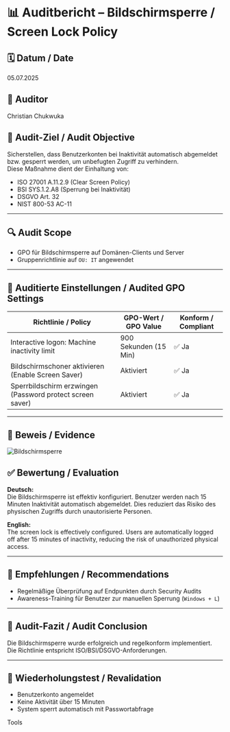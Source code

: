 
# 📊 Auditbericht – Bildschirmsperre / Screen Lock Policy

## 🗓️ Datum / Date
05.07.2025

## 👤 Auditor
Christian Chukwuka

## 🎯 Audit-Ziel / Audit Objective
Sicherstellen, dass Benutzerkonten bei Inaktivität automatisch abgemeldet bzw. gesperrt werden, um unbefugten Zugriff zu verhindern.  
Diese Maßnahme dient der Einhaltung von:
- ISO 27001 A.11.2.9 (Clear Screen Policy)
- BSI SYS.1.2.A8 (Sperrung bei Inaktivität)
- DSGVO Art. 32
- NIST 800-53 AC-11

---

## 🔍 Audit Scope
- GPO für Bildschirmsperre auf Domänen-Clients und Server
- Gruppenrichtlinie auf `OU: IT` angewendet

---

## 📂 Auditierte Einstellungen / Audited GPO Settings

| Richtlinie / Policy                                   | GPO-Wert / GPO Value | Konform / Compliant |
|--------------------------------------------------------|----------------------|----------------------|
| Interactive logon: Machine inactivity limit            | 900 Sekunden (15 Min) | ✅ Ja                |
| Bildschirmschoner aktivieren (Enable Screen Saver)     | Aktiviert             | ✅ Ja                |
| Sperrbildschirm erzwingen (Password protect screen saver) | Aktiviert         | ✅ Ja                |

---

## 📸 Beweis / Evidence

![Bildschirmsperre](https://github.com/user-attachments/assets/6c710da7-d58f-41aa-9c8c-93ca05864270)


## ✅ Bewertung / Evaluation

**Deutsch:**  
Die Bildschirmsperre ist effektiv konfiguriert. Benutzer werden nach 15 Minuten Inaktivität automatisch abgemeldet. Dies reduziert das Risiko des physischen Zugriffs durch unautorisierte Personen.

**English:**  
The screen lock is effectively configured. Users are automatically logged off after 15 minutes of inactivity, reducing the risk of unauthorized physical access.

---

## 📌 Empfehlungen / Recommendations

- Regelmäßige Überprüfung auf Endpunkten durch Security Audits
- Awareness-Training für Benutzer zur manuellen Sperrung (`Windows + L`)

---

## 📝 Audit-Fazit / Audit Conclusion

Die Bildschirmsperre wurde erfolgreich und regelkonform implementiert. Die Richtlinie entspricht ISO/BSI/DSGVO-Anforderungen.

---

## 🔁 Wiederholungstest / Revalidation

- Benutzerkonto angemeldet
- Keine Aktivität über 15 Minuten
- System sperrt automatisch mit Passwortabfrage













Tools



